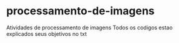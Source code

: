 # processamento-de-imagens
Atividades de processamento de imagens
Todos os codigos estao explicados seus objetivos no txt 
